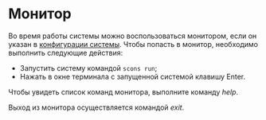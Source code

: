 # Монитор
Во время работы системы можно воспользоваться монитором, если он указан в [конфигурации системы](#конфигурация-системы). Чтобы попасть в монитор, необходимо выполнить следующие действия:

 - Запустить систему командой `scons run`;
 - Нажать в окне терминала с запущенной системой клавишу Enter.
 
Чтобы увидеть список команд монитора, выполните команду *help*.

Выход из монитора осуществляется командой *exit*.
